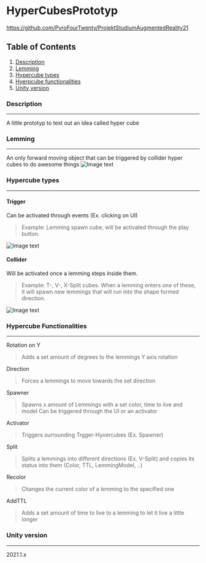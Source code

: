 # HyperCubesPrototyp

https://github.com/PyroFourTwenty/ProjektStudiumAugmentedReality21

## Table of Contents
1. [Description](#description)
2. [Lemming](#lemming)
3. [Hypercube types](#hypercube-types)
4. [Hyerpcube functionalities](#hypercube-functionalities)
5. [Unity version](#unity-version)

### Description
***
A little prototyp to test out an idea called hyper cube

### Lemming
***
An only forward moving object that can be triggered by collider hyper cubes to do awesome things
![Image text](https://github.com/Rhayn2366/HyperCubesPrototyp/blob/main/readMeData/Lemming.PNG)
### Hypercube types
***
#### Trigger
Can be activated through events (Ex. clicking on UI)
> Example: 
> Lemming spawn cube, will be activated through the play button.

![Image text](https://github.com/Rhayn2366/HyperCubesPrototyp/blob/main/readMeData/Spawn.gif)

#### Collider
Will be activated once a lemming steps inside them.
> Example: 
> T-, V-, X-Split cubes. When a lemming enters one of these, it will spawn new lemmings that will run into the shape formed direction.

![Image text](https://github.com/Rhayn2366/HyperCubesPrototyp/blob/main/readMeData/VSplit.gif)
### Hypercube Functionalities
***
Rotation on Y
> Adds a set amount of degrees to the lemmings Y axis rotation

Direction
> Forces a lemmings to move towards the set direction

Spawner
> Spawns x amount of Lemmings with a set color, time to live and model
> Can be triggered through the UI or an activator

Activator
> Triggers surrounding Trgger-Hyoercubes (Ex. Spawner)

Split
> Splits a lemmings into different directions (Ex. V-Split) and copies its status into them (Color, TTL, LemmingModel, ..)

Recolor
> Changes the current color of a lemming to the specified one

AddTTL
> Adds a set amount of time to live to a lemming to let it live a little longer

### Unity version
***
2021.1.x
